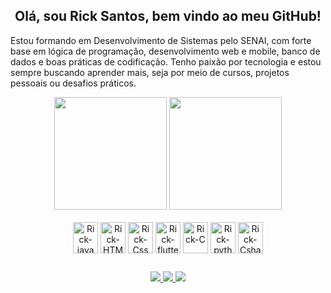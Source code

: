 <div align="center">
  
##  Olá, sou Rick Santos, bem vindo ao meu GitHub!
</div>

Estou formando em Desenvolvimento de Sistemas pelo SENAI, com forte base em lógica de programação, desenvolvimento web e mobile, banco de dados e boas práticas de codificação. Tenho paixão por tecnologia e estou sempre buscando aprender mais, seja por meio de cursos, projetos pessoais ou desafios práticos.
<div align="center" >
  
<img height="180em" src="https://github-readme-stats.vercel.app/api?username=RkSantts&show_icons=true&theme=transparent"/>
<img height="180em" src="https://github-readme-stats.vercel.app/api/top-langs/?username=RKSantts&layout=compact&theme=transparent"/>
</div>

<div style="display: incline-block" align="center"><br>
<img height="50" align="center" alt="Rick-java" heigth="30" width="40" src="https://cdn.jsdelivr.net/gh/devicons/devicon@latest/icons/java/java-original-wordmark.svg" />
<img  height="50"align="center" alt="Rick-HTML" heigth="30" width="40" src="https://cdn.jsdelivr.net/gh/devicons/devicon@latest/icons/html5/html5-original.svg" />
<img height="50"align="center" alt="Rick-Css" heigth="30" width="40" src="https://cdn.jsdelivr.net/gh/devicons/devicon@latest/icons/css3/css3-original.svg" />
<img height="50" align="center" alt="Rick-flutter" heigth="30" width="40" src="https://cdn.jsdelivr.net/gh/devicons/devicon@latest/icons/flutter/flutter-original.svg" />
<img height="50" align="center" alt="Rick-C" heigth="30" width="40" src="https://cdn.jsdelivr.net/gh/devicons/devicon@latest/icons/c/c-original.svg" />
<img height="50" align="center" alt="Rick-python" heigth="30" width="40" src="https://cdn.jsdelivr.net/gh/devicons/devicon@latest/icons/python/python-original.svg" />
<img height="50" align="center" alt="Rick-Csharp" heigth="30" width="40" src="https://cdn.jsdelivr.net/gh/devicons/devicon@latest/icons/csharp/csharp-original.svg" />
</div>

##

<div align="center">
  <a href="[https://www.instagram.com/riickssantos/](https://www.instagram.com/riickssantos?igsh=dTI5aTNxZ3RuZnRx&utm_source=qr)" target="_blank"><img src="https://img.shields.io/badge/Instagram-E4405F?style=for-the-badge&logo=instagram&logoColor=white">
  <a href="https://www.linkedin.com/in/rick-santos-?utm_source=share&utm_campaign=share_via&utm_content=profile&utm_medium=ios_app" target="_blank"><img src="https://img.shields.io/badge/LinkedIn-0077B5?style=for-the-badge&logo=linkedin&logoColor=white">
  <a href="mailto:rs6545570@gmail.com" target="_blank"><img src="https://img.shields.io/badge/Gmail-D14836?style=for-the-badge&logo=gmail&logoColor=white">
</div>

<!--
- 🔭 I’m currently working on ...
- 🌱 I’m currently learning ...
- 👯 I’m looking to collaborate on ...
- 🤔 I’m looking for help with ...
- 💬 Ask me about ...
- 📫 How to reach me: ...
- 😄 Pronouns: ...
- ⚡ Fun fact: ...
-->

